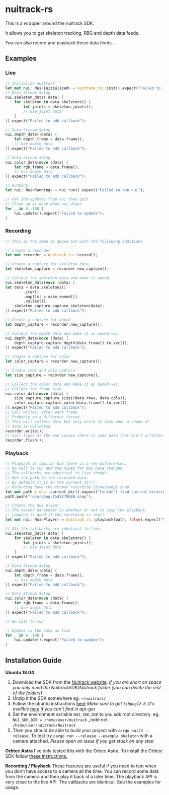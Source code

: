 # nuitrack-rs

This is a wrapper around the nuitrack SDK.

It allows you to get skeleton tracking, RBG and
depth data feeds.

You can also record and playback these data feeds.

## Examples
### Live
```rust
// Initialize nuitrack
let mut nui: Nui<Initialized> = nuitrack_rs::init().expect("Failed to initialize nui");
// Data Stream Setup
nui.skeleton_data(|data| {
    for skeleton in data.skeletons() {
        let joints = skeleton.joints();
        // Use joint data
    }
}).expect("Failed to add callback");

// Data Stream Setup
nui.depth_data(|data| {
    let depth_frame = data.frame();
    // Use depth data
}).expect("Failed to add callback");

// Data Stream Setup
nui.color_data(move |data| {
    let rgb_frame = data.frame();
    // Use depth data
}).expect("Failed to add callback");

// Running
let nui: Nui<Running> = nui.run().expect("Failed to run nui");

// Get 100 updates from nui then quit
// Clean up is done when nui drops
for _ in 0..100 {
    nui.update().expect("Failed to update");
}
```
### Recording
```rust
// This is the same as above but with the following additions

// Create a recorder
let mut recorder = nuitrack_rs::record();

// Create a capture for skeleton data
let skeleton_capture = recorder.new_capture();

// Collect the skeleton data and make it owned.
nui.skeleton_data(move |data| {
let data = data.skeletons()
        .iter()
        .map(|s| s.make_owned())
        .collect();
    skeleton_capture.capture_skeleton(data);
}).expect("Failed to add callback");

// Create a capture for depth
let depth_capture = recorder.new_capture();

// Collect the depth data and make it an owned vec.
nui.depth_data(move |data| {
    depth_capture.capture_depth(data.frame().to_vec());
}).expect("Failed to add callback");

// Create a capture for color
let color_capture = recorder.new_capture();

// Create rows and cols capture
let size_capture = recorder.new_capture();

// Collect the color data and make it an owned vec.
// Collect the frame size
nui.color_data(move |data| {
    size_capture.capture_size((data.rows, data.cols));
    color_capture.capture_color(data.frame().to_vec());
}).expect("Failed to add callback");
// Call write() after each frame.
// Probably on a different thread.
// This will collect data but only write to disk when a chunk of
// data is collected
recorder.write();
// Call flush at the end incase there is some data that isn't wrtitten
recorder.flush();
```
### Playback
```rust
// Playback is similar but there is a few differences.
// No call to run and the types for Nui have changed.
// The callbacks are identical to live though.
// Get the path to the recorded data.
// By default it is in the current_dir().
// Recording have the format recording-{timestamp}.snap
let mut path = env::current_dir().expect("Couldn't find current directory");
path.push("recording-1545179088.snap");

// Create the nui player.
// The second parameter is whether or not to loop the playback.
// Looping is good if the recording is short.
let mut nui: Nui<Player> = nuitrack_rs::playback(path, false).expect("Couldn't create player");

// All the callbacks are identical to live.
nui.skeleton_data(|data| {
    for skeleton in data.skeletons() {
        let joints = skeleton.joints();
        // Use joint data
    }
}).expect("Failed to add callback");

// Data Stream Setup
nui.depth_data(|data| {
    let depth_frame = data.frame();
    // Use depth data
}).expect("Failed to add callback");

// Data Stream Setup
nui.color_data(move |data| {
    let rgb_frame = data.frame();
    // Use depth data
}).expect("Failed to add callback");

// No call to run

// Update is the same as live
for _ in 0..100 {
    nui.update().expect("Failed to update");
}
```

## Installation Guide
__Ubuntu 18.04__
1. Download the SDK from the [Nuitrack website](https://nuitrack.com). 
_If you are short on space you only need the NuitrackSDK/Nuitrack folder (you can delete the rest of the folders)_
2. Unzip it the SDK somewhere eg. `~/nuitrack/` 
3. Follow the ubuntu instractions [here](http://download.3divi.com/Nuitrack/doc/Installation_page.html)
_Make sure to get `libpng12-0`. It's avalible [here](https://packages.ubuntu.com/xenial/amd64/libpng12-0/download) 
if you can't find in apt-get_
4. Set the environment variable `NUI_SDK_DIR` to you sdk root directory. 
eg. `NUI_SDK_DIR = /home/user/nuitrack` _note not `/home/user/nuitrack/Nuitrack`
5. Then you should be able to build your project with `cargo build --release`.
To test try `cargo run --release --example skeleton` with a camera attached.
_Please open an issue if you get stuck on any step_

__Orbtec Astra__
I've only tested this with the Orbec Astra. 
To install the Orbtec SDK follow [these instructions.](https://astra-wiki.readthedocs.io/en/latest/installation.html)

__Recording / Playback__
These features are useful if you need to test when you don't
have access to a camera all the time.
You can record some data from the camera and then play it back
at a later time.
The playback API is very close to the live API. The callbacks are
identical. See the examples for usage.
